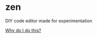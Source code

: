 # zen

DIY code editor made for experimentation

[Why do I do this?](https://www.youtube.com/watch?v=_oNgyUAEv0Q)
